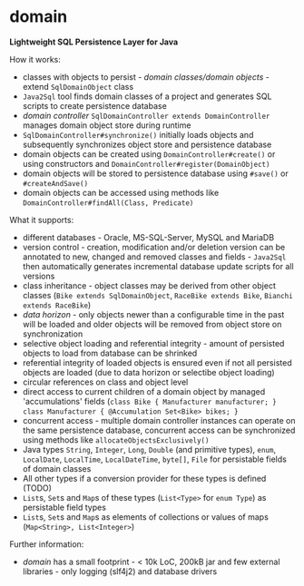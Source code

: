 # domain
**Lightweight SQL Persistence Layer for Java**

How it works:
- classes with objects to persist - _domain classes/domain objects_ - extend `SqlDomainObject` class
- `Java2Sql` tool finds domain classes of a project and generates SQL scripts to create persistence database
- _domain controller_ `SqlDomainController extends DomainController` manages domain object store during runtime
- `SqlDomainController#synchronize()` initially loads objects and subsequently synchronizes object store and persistence database
- domain objects can be created using `DomainController#create()` or using constructors and `DomainController#register(DomainObject)`
- domain objects will be stored to persistence database using `#save()` or `#createAndSave()`
- domain objects can be accessed using methods like `DomainController#findAll(Class, Predicate)`

What it supports:
- different databases - Oracle, MS-SQL-Server, MySQL and MariaDB
- version control - creation, modification and/or deletion version can be annotated to new, changed and removed classes and fields - `Java2Sql` then automatically generates incremental database update scripts for all versions 
- class inheritance - object classes may be derived from other object classes (`Bike extends SqlDomainObject`, `RaceBike extends Bike`, `Bianchi extends RaceBike`)
- _data horizon_ - only objects newer than a configurable time in the past will be loaded and older objects will be removed from object store on synchronization
- selective object loading and referential integrity - amount of persisted objects to load from database can be shrinked
- referential integrity of loaded objects is ensured even if not all persisted objects are loaded (due to data horizon or selectibe object loading)
- circular references on class and object level
- direct access to current children of a domain object by managed 'accumulations' fields (`class Bike { Manufacturer manufacturer; }` `class Manufacturer { @Accumulation Set<Bike> bikes; }`
- concurrent access - multiple domain controller instances can operate on the same persistence database, concurrent access can be synchronized using methods like `allocateObjectsExclusively()`
- Java types `String`, `Integer`, `Long`, `Double` (and primitive types), `enum`, `LocalDate`, `LocalTime`, `LocalDateTime`, `byte[]`, `File` for persistable fields of domain classes
- All other types if a conversion provider for these types is defined (TODO)
- `List`s, `Set`s and `Map`s of these types (`List<Type>` for `enum Type`) as persistable field types
- `List`s, `Set`s and `Map`s as elements of collections or values of maps (`Map<String>, List<Integer>`)  

Further information:
- _domain_ has a small footprint - < 10k LoC, 200kB jar and few external libraries - only logging (slf4j2) and database drivers


